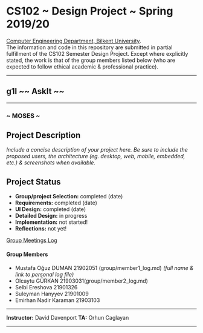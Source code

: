 # CS102 ~ Design Project ~ Spring 2019/20
[Computer Engineering Department, Bilkent University](http://w3.cs.bilkent.edu.tr/en/).  
The information and code in this repository are submitted in partial fulfillment of the CS102 Semester Design Project. Except where explicitly stated, the work is that of the group members listed below (who are expected to follow ethical academic & professional practice).
****
## g1I ~~ AskIt ~~
****
### ~ MOSES ~

## Project Description
_Include a concise description of your project here. Be sure to include the proposed users, the architecture (eg. desktop, web, mobile, embedded, etc.) & screenshots when available._
   
## Project Status
+ **Group/project Selection:** completed (date)
+ **Requirements:** completed (date)
+ **UI Design:** completed (date)
+ **Detailed Design:** in progress
+ **Implementation:** not started!
+ **Reflections:** not yet!

[Group Meetings Log](group/meetingslog.md)
#### Group Members
- Mustafa Oğuz DUMAN 21902051 (group/member1_log.md)    _(full name & link to personal log file)_
- Olcaytu GÜRKAN 21903031(group/member2_log.md)
- Selbi Ereshova 21901326
- Suleyman Hanyyev 21901009
- Emirhan Nadir Karaman 21903103

****
**Instructor:** David Davenport  **TA:**  Orhun Caglayan
****
